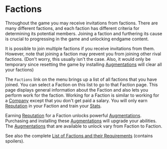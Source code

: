# Factions

Throughout the game you may receive invitations from factions.
There are many different factions, and each faction has different criteria for determining its potential members.
Joining a faction and furthering its cause is crucial to progressing in the game and unlocking endgame content.

It is possible to join multiple factions if you receive invitations from them.
However, note that joining a faction may prevent you from joining other rival factions.
(Don't worry, this usually isn't the case.
Also, it would only be temporary since resetting the game by installing [Augmentations](augmentations.md) will clear all your factions)

The `Factions` link on the menu brings up a list of all factions that you have joined.
You can select a Faction on this list to go to that Faction page.
This page displays general information about the Faction and also lets you perform work for the faction.
Working for a Faction is similar to working for a [Company](companies.md) except that you don't get paid a salary.
You will only earn [Reputation](reputation.md) in your Faction and train your [Stats](stats.md).

Earning [Reputation](reputation.md) for a Faction unlocks powerful [Augmentations](augmentations.md).
Purchasing and installing these [Augmentations](augmentations.md) will upgrade your abilities.
The [Augmentations](augmentations.md) that are available to unlock vary from Faction to Faction.

See also the complete [List of Factions and their Requirements](../advanced/faction_list.md) (contains spoilers).
